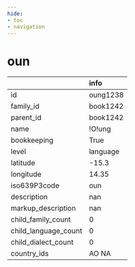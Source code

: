 ```yaml
---
hide:
- toc
- navigation
---
```

# oun
|                      | info     |
|:---------------------|:---------|
| id                   | oung1238 |
| family_id            | book1242 |
| parent_id            | book1242 |
| name                 | !O!ung   |
| bookkeeping          | True     |
| level                | language |
| latitude             | -15.3    |
| longitude            | 14.35    |
| iso639P3code         | oun      |
| description          | nan      |
| markup_description   | nan      |
| child_family_count   | 0        |
| child_language_count | 0        |
| child_dialect_count  | 0        |
| country_ids          | AO NA    |